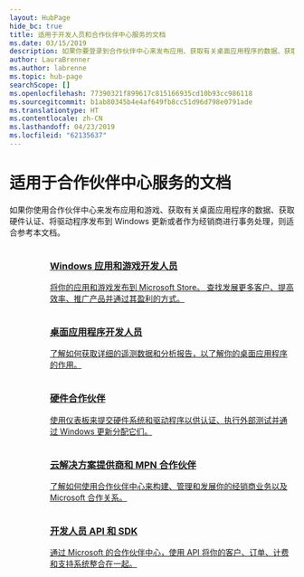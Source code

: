 ```yaml
---
layout: HubPage
hide_bc: true
title: 适用于开发人员和合作伙伴中心服务的文档
ms.date: 03/15/2019
description: 如果你要登录到合作伙伴中心来发布应用、获取有关桌面应用程序的数据、获取硬件认证、将驱动程序发布到 Windows 更新或者作为经销商进行事务处理，本文档适合你。
author: LauraBrenner
ms.author: labrenne
ms.topic: hub-page
searchScope: []
ms.openlocfilehash: 77390321f899617c815166935cd10b93cc986118
ms.sourcegitcommit: b1ab80345b4e4af649fb8cc51d96d798e0791ade
ms.translationtype: HT
ms.contentlocale: zh-CN
ms.lasthandoff: 04/23/2019
ms.locfileid: "62135637"
---
```

<div id="main" class="v2">
    <div class="container">
        <h1>适用于合作伙伴中心服务的文档</h1>
        <p>如果你使用合作伙伴中心来发布应用和游戏、获取有关桌面应用程序的数据、获取硬件认证、将驱动程序发布到 Windows 更新或者作为经销商进行事务处理，则适合参考本文档。</p>
        <ul class="pivots" style="list-style:none;margin:0;">
            <li>
                <a href="#products"></a>
                <ul id="products" style="list-style:none;margin:0;">
                    <li>
                        <a href="#products1"></a>
                        <ul id="products1" class="cardsC cols cols3" style="list-style:none;margin:0;">
                            <li>
                                <a href="https://docs.microsoft.com/windows/uwp/publish/">
                                    <div class="cardSize">
                                        <div class="cardPadding">
                                            <div class="card">
                                                <div class="cardImageOuter">
                                                    <div class="cardImage bgdAccent1">
                                                        <img alt="" src="https://docs.microsoft.com/media/hubs/windows/win_hardware-dev-2.svg" data-linktype="external">
                                                    </div>
                                                </div>
                                                <div class="cardText">
                                                    <h3>Windows 应用和游戏开发人员</h3>
                                                    <p>将你的应用和游戏发布到 Microsoft Store。 查找发展更多客户、提高效率、推广产品并通过其盈利的方式。</p>
                                                </div>
                                            </div>
                                        </div>
                                    </div>
                                </a>
                            </li>
                            <li>
                                <a href="https://msdn.microsoft.com/library/windows/desktop/mt826504(v=vs.85).aspx">
                                    <div class="cardSize">
                                        <div class="cardPadding">
                                            <div class="card">
                                                <div class="cardImageOuter">
                                                    <div class="cardImage bgdAccent1">
                                                        <img alt="" src="https://docs.microsoft.com/media/illustrations/sql-analytics-service.svg" data-linktype="external">
                                                    </div>
                                                </div>
                                                <div class="cardText">
                                                    <h3>桌面应用程序开发人员</h3>
                                                    <p>了解如何获取详细的遥测数据和分析报告，以了解你的桌面应用程序的作用。</p>
                                                </div>
                                            </div>
                                        </div>
                                    </div>
                                </a>
                            </li>
                            <li>
                                <a href="https://docs.microsoft.com/windows-hardware/drivers/dashboard/">
                                    <div class="cardSize">
                                        <div class="cardPadding">
                                            <div class="card">
                                                <div class="cardImageOuter">
                                                    <div class="cardImage bgdAccent1">
                                                        <img alt="" src="https://docs.microsoft.com/media/hubs/systemcenter/system-center-configuration.svg" data-linktype="external">
                                                    </div>
                                                </div>
                                                <div class="cardText">
                                                    <h3>硬件合作伙伴</h3>
                                                    <p>使用仪表板来提交硬件系统和驱动程序以供认证、执行外部测试并通过 Windows 更新分配它们。</p>
                                                </div>
                                            </div>
                                        </div>
                                    </div>
                                </a>
                            </li>
                            <li>
                                <a href="/partner-center/">
                                    <div class="cardSize">
                                        <div class="cardPadding">
                                            <div class="card">
                                                <div class="cardImageOuter">
                                                    <div class="cardImage bgdAccent1">
                                                        <img alt="" src="https://docs.microsoft.com/media/hubs/ems/ems_device-app-mgmt-1.svg" data-linktype="external">
                                                    </div>
                                                </div>
                                                <div class="cardText">
                                                    <h3>云解决方案提供商和 MPN 合作伙伴</h3>
                                                    <p>了解如何使用合作伙伴中心来构建、管理和发展你的经销商业务以及 Microsoft 合作关系。</p>
                                                </div>
                                            </div>
                                        </div>
                                    </div>
                                </a>
                            </li>
                            <li>
                                <a href="/partner-center/develop/">
                                    <div class="cardSize">
                                        <div class="cardPadding">
                                            <div class="card">
                                                <div class="cardImageOuter">
                                                    <div class="cardImage bgdAccent1">
                                                        <img alt="" src="https://docs.microsoft.com/azure/media/index/azure_fundamentals.svg" data-linktype="external">
                                                    </div>
                                                </div>
                                                <div class="cardText">
                                                    <h3>开发人员 API 和 SDK</h3>
                                                    <p>通过 Microsoft 的合作伙伴中心，使用 API 将你的客户、订单、计费和支持系统整合在一起。</p>
                                                </div>
                                            </div>
                                        </div>
                                    </div>
                                </a>
                            </li>
                        </ul>
                    </li>
                </ul>
            </li>
        </ul>
    </div>
</div>